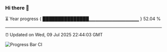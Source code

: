 ### Hi there 👋

⏳ Year progress { ███████████████▁▁▁▁▁▁▁▁▁▁▁▁▁▁▁ } 52.04 %

---

⏰ Updated on Wed, 09 Jul 2025 22:44:03 GMT

![Progress Bar CI](https://github.com/IshwaranRudhara/GIT-ACTION/workflows/Progress%20Bar%20CI/badge.svg)
